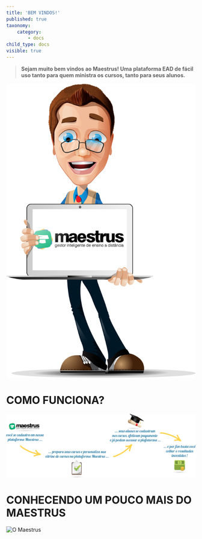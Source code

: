 ```yaml
---
title: 'BEM VINDOS!'
published: true
taxonomy:
    category:
        - docs
child_type: docs
visible: true
---
```


> **Sejam muito bem vindos ao Maestrus! Uma plataforma EAD de fácil uso tanto para quem ministra os cursos, tanto para seus alunos.**

![Imagem Frontend](bemvindo-maestrus.png?resize=500,774)



# COMO FUNCIONA? #

![Imagem Welcome](welcome_maestrus.jpg)


# CONHECENDO UM POUCO MAIS DO MAESTRUS #

![O Maestrus](https://www.youtube.com/watch?v=9bddukji-U4)